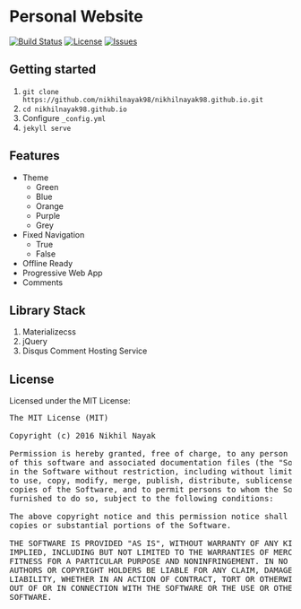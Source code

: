 # Personal Website
[![Build Status](https://img.shields.io/badge/build-passing-brightgreen.svg)](https://github.com/nikhilnayak98/nikhilnayak98.github.io) [![License](https://img.shields.io/badge/license-MIT-blue.svg)](https://github.com/nikhilnayak98/nikhilnayak98.github.io/blob/master/LICENSE) [![Issues](https://img.shields.io/github/issues/nikhilnayak98/game-off-2016.svg)](https://github.com/nikhilnayak98/nikhilnayak98.github.io/issues) 

## Getting started
1. `git clone https://github.com/nikhilnayak98/nikhilnayak98.github.io.git`
2. `cd nikhilnayak98.github.io`
3. Configure `_config.yml`
4. `jekyll serve`

## Features

+ Theme
  - Green
  - Blue
  - Orange
  - Purple
  - Grey
+ Fixed Navigation
  - True
  - False
+ Offline Ready
+ Progressive Web App
+ Comments
  
## Library Stack
1. Materializecss
2. jQuery
3. Disqus Comment Hosting Service

## License

Licensed under the MIT License:

<pre>
The MIT License (MIT)

Copyright (c) 2016 Nikhil Nayak

Permission is hereby granted, free of charge, to any person obtaining a copy
of this software and associated documentation files (the "Software"), to deal
in the Software without restriction, including without limitation the rights
to use, copy, modify, merge, publish, distribute, sublicense, and/or sell
copies of the Software, and to permit persons to whom the Software is
furnished to do so, subject to the following conditions:

The above copyright notice and this permission notice shall be included in all
copies or substantial portions of the Software.

THE SOFTWARE IS PROVIDED "AS IS", WITHOUT WARRANTY OF ANY KIND, EXPRESS OR
IMPLIED, INCLUDING BUT NOT LIMITED TO THE WARRANTIES OF MERCHANTABILITY,
FITNESS FOR A PARTICULAR PURPOSE AND NONINFRINGEMENT. IN NO EVENT SHALL THE
AUTHORS OR COPYRIGHT HOLDERS BE LIABLE FOR ANY CLAIM, DAMAGES OR OTHER
LIABILITY, WHETHER IN AN ACTION OF CONTRACT, TORT OR OTHERWISE, ARISING FROM,
OUT OF OR IN CONNECTION WITH THE SOFTWARE OR THE USE OR OTHER DEALINGS IN THE
SOFTWARE.
</pre>
